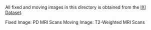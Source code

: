 All fixed and moving images in this directory is obtained from the [IXI Dataset](https://brain-development.org/ixi-dataset/). 

Fixed Image: PD MRI Scans
Moving Image: T2-Weighted MRI Scans
